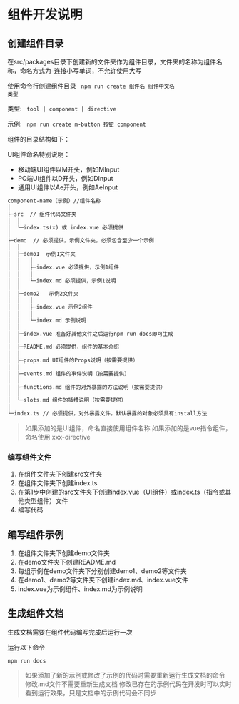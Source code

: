 # 组件开发说明

## 创建组件目录

在src/packages目录下创建新的文件夹作为组件目录，文件夹的名称为组件名称，命名方式为-连接小写单词，不允许使用大写

使用命令行创建组件目录 <code> npm run create 组件名 组件中文名 类型</code>

类型: <code> tool | component | directive </code>

示例: <code> npm run create m-button 按钮 component</code>

组件的目录结构如下：

UI组件命名特别说明：

* 移动端UI组件以M开头，例如MInput
* PC端UI组件以D开头，例如DInput
* 通用UI组件以Ae开头，例如AeInput

```html
component-name（示例）//组件名称 
│ 
├─src  // 组件代码文件夹  
│  │   
│  └─index.ts(x) 或 index.vue 必须提供
│
├─demo  // 必须提供，示例文件夹，必须包含至少一个示例 
│  │   
│  ├─demo1  示例1文件夹
│  │   │
│  │   ├─index.vue 必须提供，示例1组件
│  │   │
│  │   └─index.md 必须提供，示例1说明
│  │
│  ├─demo2   示例2文件夹
│  │   │
│  │   ├─index.vue 示例2组件
│  │   │
│  │   └─index.md 示例说明
│  │
│  ├─index.vue 准备好其他文件之后运行npm run docs即可生成
│  │
│  ├─README.md 必须提供，组件的基本介绍
│  │
│  ├─props.md UI组件的Props说明（按需要提供）
│  │
│  ├─events.md 组件的事件说明（按需要提供）
│  │
│  ├─functions.md 组件的对外暴露的方法说明（按需要提供）
│  │
│  └─slots.md 组件的插槽说明（按需要提供）
│
└─index.ts // 必须提供，对外暴露文件，默认暴露的对象必须具有install方法 
```

> 如果添加的是UI组件，命名直接使用组件名称
> 如果添加的是vue指令组件，命名使用 xxx-directive

### 编写组件文件
1. 在组件文件夹下创建src文件夹
2. 在组件文件夹下创建index.ts
3. 在第1步中创建的src文件夹下创建index.vue（UI组件）或index.ts（指令或其他类型组件）文件
4. 编写代码

## 编写组件示例
1. 在组件文件夹下创建demo文件夹
2. 在demo文件夹下创建README.md
3. 每组示例在demo文件夹下分别创建demo1、demo2等文件夹
4. 在demo1、demo2等文件夹下创建index.md、index.vue文件
5. index.vue为示例组件、index.md为示例说明

## 生成组件文档

生成文档需要在组件代码编写完成后运行一次

运行以下命令
```
npm run docs
```

> 如果添加了新的示例或修改了示例的代码时需要重新运行生成文档的命令
> 修改.md文件不需要重新生成文档
> 修改已存在的示例代码在开发时可以实时看到运行效果，只是文档中的示例代码会不同步

